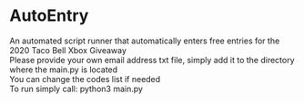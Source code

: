 # AutoEntry
An automated script runner that automatically enters free entries for the 2020 Taco Bell Xbox Giveaway<br/> 
Please provide your own email address txt file, simply add it to the directory where the main.py is located<br/> 
You can change the codes list if needed<br/> 
To run simply call: python3 main.py<br/> 

